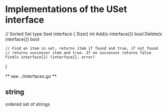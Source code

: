 # Implementations of the USet interface

// Sorted Set
type Sset interface {
	Size() int
	Add(x interface{}) bool
	Delete(x interface{}) bool

	// Find an item in set, returns item if found and true, if not found
	// returns successor item and true. If no successor returns false
	Find(x interface{}) (interface{}, error)
}

** see ../interfaces.go **

## string

ordered set of strings
